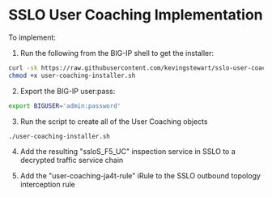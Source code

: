 # SSLO User Coaching Implementation

To implement:
1. Run the following from the BIG-IP shell to get the installer:
  ```bash
  curl -sk https://raw.githubusercontent.com/kevingstewart/sslo-user-coaching/refs/heads/main/user-coaching-installer.sh -o user-coaching-installer.sh
  chmod +x user-coaching-installer.sh
  ```

2. Export the BIG-IP user:pass:
  ```bash
  export BIGUSER='admin:password'
  ```

3. Run the script to create all of the User Coaching objects
  ```bash
  ./user-coaching-installer.sh
  ```

4. Add the resulting "ssloS_F5_UC" inspection service in SSLO to a decrypted traffic service chain

5. Add the "user-coaching-ja4t-rule" iRule to the SSLO outbound topology interception rule
